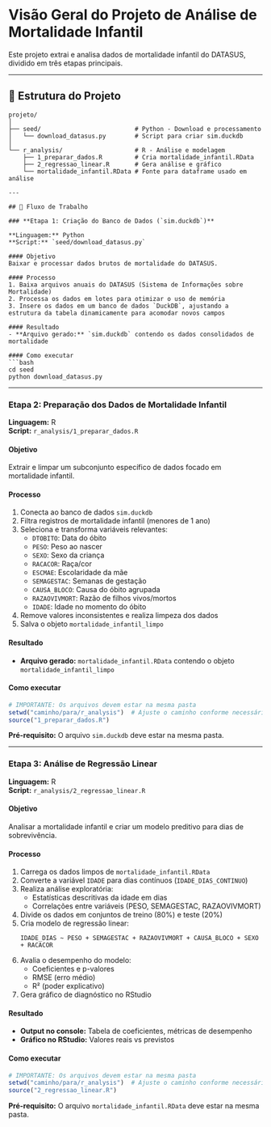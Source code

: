 # Visão Geral do Projeto de Análise de Mortalidade Infantil

Este projeto extrai e analisa dados de mortalidade infantil do DATASUS, dividido em três etapas principais.

---

## 📂 Estrutura do Projeto

```
projeto/
│
├── seed/                          # Python - Download e processamento
│   └── download_datasus.py        # Script para criar sim.duckdb
│
└── r_analysis/                    # R - Análise e modelagem
    ├── 1_preparar_dados.R         # Cria mortalidade_infantil.RData
    ├── 2_regressao_linear.R       # Gera análise e gráfico
    └── mortalidade_infantil.RData # Fonte para dataframe usado em análise

---

## 🔄 Fluxo de Trabalho

### **Etapa 1: Criação do Banco de Dados (`sim.duckdb`)**

**Linguagem:** Python  
**Script:** `seed/download_datasus.py`

#### Objetivo
Baixar e processar dados brutos de mortalidade do DATASUS.

#### Processo
1. Baixa arquivos anuais do DATASUS (Sistema de Informações sobre Mortalidade)
2. Processa os dados em lotes para otimizar o uso de memória
3. Insere os dados em um banco de dados `DuckDB`, ajustando a estrutura da tabela dinamicamente para acomodar novos campos

#### Resultado
- **Arquivo gerado:** `sim.duckdb` contendo os dados consolidados de mortalidade

#### Como executar
```bash
cd seed
python download_datasus.py
```

---

### **Etapa 2: Preparação dos Dados de Mortalidade Infantil**

**Linguagem:** R  
**Script:** `r_analysis/1_preparar_dados.R`

#### Objetivo
Extrair e limpar um subconjunto específico de dados focado em mortalidade infantil.

#### Processo
1. Conecta ao banco de dados `sim.duckdb`
2. Filtra registros de mortalidade infantil (menores de 1 ano)
3. Seleciona e transforma variáveis relevantes:
   - `DTOBITO`: Data do óbito
   - `PESO`: Peso ao nascer
   - `SEXO`: Sexo da criança
   - `RACACOR`: Raça/cor
   - `ESCMAE`: Escolaridade da mãe
   - `SEMAGESTAC`: Semanas de gestação
   - `CAUSA_BLOCO`: Causa do óbito agrupada
   - `RAZAOVIVMORT`: Razão de filhos vivos/mortos
   - `IDADE`: Idade no momento do óbito
4. Remove valores inconsistentes e realiza limpeza dos dados
5. Salva o objeto `mortalidade_infantil_limpo`

#### Resultado
- **Arquivo gerado:** `mortalidade_infantil.RData` contendo o objeto `mortalidade_infantil_limpo`

#### Como executar
```r
# IMPORTANTE: Os arquivos devem estar na mesma pasta
setwd("caminho/para/r_analysis")  # Ajuste o caminho conforme necessário
source("1_preparar_dados.R")
```

**Pré-requisito:** O arquivo `sim.duckdb` deve estar na mesma pasta.

---

### **Etapa 3: Análise de Regressão Linear**

**Linguagem:** R  
**Script:** `r_analysis/2_regressao_linear.R`

#### Objetivo
Analisar a mortalidade infantil e criar um modelo preditivo para dias de sobrevivência.

#### Processo
1. Carrega os dados limpos de `mortalidade_infantil.RData`
2. Converte a variável `IDADE` para dias contínuos (`IDADE_DIAS_CONTINUO`)
3. Realiza análise exploratória:
   - Estatísticas descritivas da idade em dias
   - Correlações entre variáveis (PESO, SEMAGESTAC, RAZAOVIVMORT)
4. Divide os dados em conjuntos de treino (80%) e teste (20%)
5. Cria modelo de regressão linear:
   ```
   IDADE_DIAS ~ PESO + SEMAGESTAC + RAZAOVIVMORT + CAUSA_BLOCO + SEXO + RACACOR
   ```
6. Avalia o desempenho do modelo:
   - Coeficientes e p-valores
   - RMSE (erro médio)
   - R² (poder explicativo)
7. Gera gráfico de diagnóstico no RStudio

#### Resultado
- **Output no console:** Tabela de coeficientes, métricas de desempenho
- **Gráfico no RStudio:** Valores reais vs previstos

#### Como executar
```r
# IMPORTANTE: Os arquivos devem estar na mesma pasta
setwd("caminho/para/r_analysis")  # Ajuste o caminho conforme necessário
source("2_regressao_linear.R")
```

**Pré-requisito:** O arquivo `mortalidade_infantil.RData` deve estar na mesma pasta.